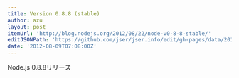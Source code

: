 ```yaml
---
title: Version 0.8.8 (stable)
author: azu
layout: post
itemUrl: 'http://blog.nodejs.org/2012/08/22/node-v0-8-8-stable/'
editJSONPath: 'https://github.com/jser/jser.info/edit/gh-pages/data/2012/08/index.json'
date: '2012-08-09T07:08:00Z'
---
```

Node.js 0.8.8リリース

